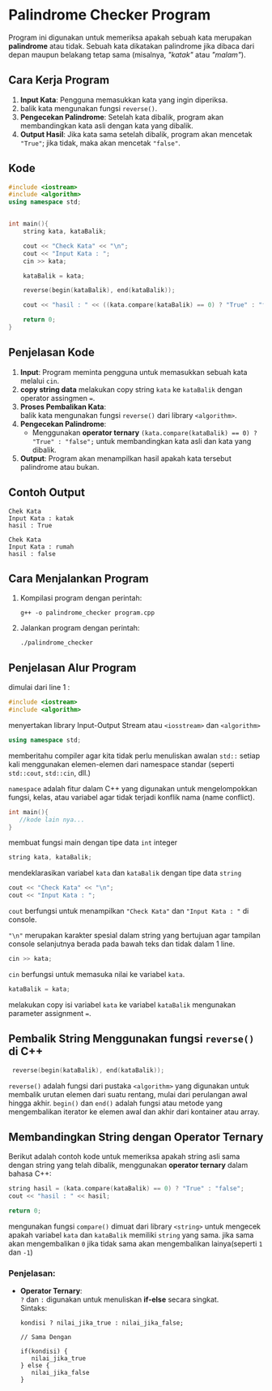 # Palindrome Checker Program

Program ini digunakan untuk memeriksa apakah sebuah kata merupakan **palindrome** atau tidak.
Sebuah kata dikatakan palindrome jika dibaca dari depan maupun belakang tetap sama (misalnya, _"katak"_ atau _"malam"_).

## Cara Kerja Program

1. **Input Kata**: Pengguna memasukkan kata yang ingin diperiksa.
2. balik kata mengunakan fungsi `reverse()`.
3. **Pengecekan Palindrome**: Setelah kata dibalik, program akan membandingkan kata asli dengan kata yang dibalik.
4. **Output Hasil**: Jika kata sama setelah dibalik, program akan mencetak `"True"`; jika tidak, maka akan mencetak `"false"`.

## Kode

```cpp
#include <iostream>
#include <algorithm>
using namespace std;


int main(){
    string kata, kataBalik;

    cout << "Check Kata" << "\n";
    cout << "Input Kata : ";
    cin >> kata;

    kataBalik = kata;

    reverse(begin(kataBalik), end(kataBalik));

    cout << "hasil : " << ((kata.compare(kataBalik) == 0) ? "True" : "false");

    return 0;
}
```

## Penjelasan Kode

1. **Input**: Program meminta pengguna untuk memasukkan sebuah kata melalui `cin`.
2. **copy string data** melakukan copy string `kata` ke `kataBalik` dengan operator assingmen `=`.
3. **Proses Pembalikan Kata**:  
   balik kata mengunakan fungsi `reverse()` dari library `<algorithm>`.
4. **Pengecekan Palindrome**:
   - Menggunakan **operator ternary** `(kata.compare(kataBalik) == 0) ? "True" : "false";` untuk membandingkan kata asli dan kata yang dibalik.
5. **Output**: Program akan menampilkan hasil apakah kata tersebut palindrome atau bukan.

## Contoh Output

```
Chek Kata
Input Kata : katak
hasil : True
```

```
Chek Kata
Input Kata : rumah
hasil : false
```

## Cara Menjalankan Program

1. Kompilasi program dengan perintah:
   ```
   g++ -o palindrome_checker program.cpp
   ```
2. Jalankan program dengan perintah:
   ```
   ./palindrome_checker
   ```

## Penjelasan Alur Program

dimulai dari line 1 :

```cpp
#include <iostream>
#include <algorithm>
```

menyertakan library Input-Output Stream atau `<iosstream>` dan `<algorithm>`

```cpp
using namespace std;
```

memberitahu compiler agar kita tidak perlu menuliskan awalan `std::` setiap kali menggunakan elemen-elemen dari namespace standar (seperti `std::cout`, `std::cin`, dll.)

`namespace` adalah fitur dalam C++ yang digunakan untuk mengelompokkan fungsi, kelas, atau variabel agar tidak terjadi konflik nama (name conflict).

```cpp
int main(){
   //kode lain nya...
}
```

membuat fungsi main dengan tipe data `int` integer

```cpp
string kata, kataBalik;
```

mendeklarasikan variabel `kata` dan `kataBalik` dengan tipe data `string`

```cpp
cout << "Check Kata" << "\n";
cout << "Input Kata : ";
```

`cout` berfungsi untuk menampilkan `"Check Kata"` dan `"Input Kata : "` di console.

`"\n"` merupakan karakter spesial dalam string yang bertujuan agar tampilan console selanjutnya berada pada bawah teks dan tidak dalam 1 line.

```cpp
cin >> kata;
```

`cin` berfungsi untuk memasuka nilai ke variabel `kata`.

```cpp
kataBalik = kata;
```

melakukan copy isi variabel `kata` ke variabel `kataBalik` mengunakan parameter assignment `=`.

## Pembalik String Menggunakan fungsi `reverse()` di C++

```cpp
 reverse(begin(kataBalik), end(kataBalik));
```

`reverse()` adalah fungsi dari pustaka `<algorithm>` yang digunakan untuk membalik urutan elemen dari suatu rentang, mulai dari perulangan awal hingga akhir.
`begin()` dan `end()` adalah fungsi atau metode yang mengembalikan iterator ke elemen awal dan akhir dari kontainer atau array.

## Membandingkan String dengan Operator Ternary

Berikut adalah contoh kode untuk memeriksa apakah string asli sama dengan string yang telah dibalik, menggunakan **operator ternary** dalam bahasa C++:

```cpp
string hasil = (kata.compare(kataBalik) == 0) ? "True" : "false";
cout << "hasil : " << hasil;

return 0;
```

mengunakan fungsi `compare()` dimuat dari library `<string>` untuk mengecek apakah variabel `kata` dan `kataBalik` memiliki `string` yang sama.
jika sama akan mengembalikan `0` jika tidak sama akan mengembalikan lainya(seperti `1` dan `-1`)

### Penjelasan:

- **Operator Ternary**:  
  `?` dan `:` digunakan untuk menuliskan **if-else** secara singkat.  
  Sintaks:

  ```
  kondisi ? nilai_jika_true : nilai_jika_false;

  // Sama Dengan

  if(kondisi) {
     nilai_jika_true
  } else {
     nilai_jika_false
  }
  ```

